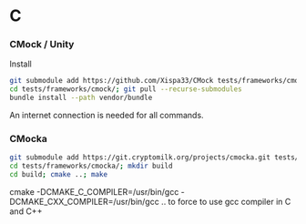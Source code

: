 # C
### CMock / Unity
Install
```sh
git submodule add https://github.com/Xispa33/CMock tests/frameworks/cmock/
cd tests/frameworks/cmock/; git pull --recurse-submodules
bundle install --path vendor/bundle
```
An internet connection is needed for all commands.

### CMocka

```sh
git submodule add https://git.cryptomilk.org/projects/cmocka.git tests/frameworks/cmocka/
cd tests/frameworks/cmocka/; mkdir build
cd build; cmake ..; make
```

cmake -DCMAKE_C_COMPILER=/usr/bin/gcc -DCMAKE_CXX_COMPILER=/usr/bin/gcc ..
to force to use gcc compiler in C and C++